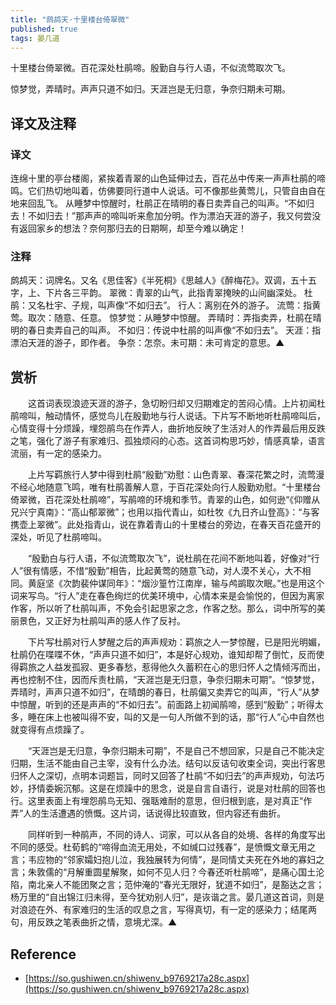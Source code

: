 ```yaml
---
title: "鹧鸪天·十里楼台倚翠微"
published: true
tags: 晏几道
---
```


十里楼台倚翠微。百花深处杜鹃啼。殷勤自与行人语，不似流莺取次飞。

惊梦觉，弄晴时。声声只道不如归。天涯岂是无归意，争奈归期未可期。

## 译文及注释

### 译文

连绵十里的亭台楼阁，紧挨着青翠的山色延伸过去，百花丛中传来一声声杜鹃的啼鸣。它们热切地叫着，仿佛要同行道中人说话。可不像那些黄莺儿，只管自由自在地来回乱飞。
从睡梦中惊醒时，杜鹃正在晴明的春日卖弄自己的叫声。“不如归去！不如归去！”那声声的啼叫听来愈加分明。作为漂泊天涯的游子，我又何尝没有返回家乡的想法？奈何那归去的日期啊，却至今难以确定！

### 注释

鹧鸪天：词牌名。又名《思佳客》《半死桐》《思越人》《醉梅花》。双调，五十五字，上、下片各三平韵。
翠微：青翠的山气，此指青翠掩映的山间幽深处。
杜鹃：又名杜宇、子规，叫声像“不如归去”。
行人：离别在外的游子。
流莺：指黄莺。取次：随意、任意。
惊梦觉：从睡梦中惊醒。
弄晴时：弄指卖弄，杜鹃在晴明的春日卖弄自己的叫声。
不如归：传说中杜鹃的叫声像“不如归去”。
天涯：指漂泊天涯的游子，即作者。
争奈：怎奈。未可期：未可肯定的意思。▲

## 赏析

　　这首词表现浪迹天涯的游子，急切盼归却又归期难定的苦闷心情。上片初闻杜鹃啼叫，触动情怀，感觉鸟儿在殷勤地与行人说话。下片写不断地听杜鹃啼叫后，心情变得十分烦躁，埋怨鹃鸟在作弄人，曲折地反映了生活对人的作弄最后用反跌之笔，强化了游子有家难归、孤独烦闷的心态。这首词构思巧妙，情感真挚，语言流丽，有一定的感染力。

　　上片写羁旅行人梦中得到杜鹃“殷勤”劝慰：山色青翠、春深花繁之时，流莺漫不经心地随意飞鸣，唯有杜鹃善解人意，于百花深处向行人殷勤劝慰。“十里楼台倚翠微，百花深处杜鹃啼”，写鹃啼的环境和季节。青翠的山色，如何逊“《仰赠从兄兴宁真南》：“高山郁翠微”；也用以指代青山，如杜牧《九日齐山登高》：“与客携壶上翠微”。此处指青山，说在靠着青山的十里楼台的旁边，在春天百花盛开的深处，听见了杜鹃啼叫。

　　“殷勤白与行人语，不似流莺取次飞”，说杜鹃在花间不断地叫着，好像对“行人”很有情感，不惜“殷勤”相告，比起黄莺的随意飞动，对人漠不关心，大不相同。黄庭坚《次韵裴仲谋同年》：“烟沙篁竹江南岸，输与鸬鹚取次眠。”也是用这个词来写鸟。“行人”走在春色绚烂的优美环境中，心情本来是会愉悦的，但因为离家作客，所以听了杜鹃叫声，不免会引起思家之念，作客之愁。那么，词中所写的美丽景色，又正好为杜鹃叫声的感人作了反衬。

　　下片写杜鹃对行人梦醒之后的声声规劝：羁旅之人一梦惊醒，已是阳光明媚，杜鹃仍在喋喋不休，“声声只道不如归”，本是好心规劝，谁知却帮了倒忙，反而使得羁旅之人益发孤寂、更多春愁，惹得他久久蓄积在心的思归怀人之情倾泻而出，再也控制不住，因而斥责杜鹃，“天涯岂是无归意，争奈归期未可期”。“惊梦觉，弄晴时，声声只道不如归”，在晴朗的春日，杜鹃偏又卖弄它的叫声，“行人”从梦中惊醒，听到的还是声声的“不如归去”。前面路上初闻鹃啼，感到“殷勤”；听得太多，睡在床上也被叫得不安，叫的又是一句人所做不到的话，那“行人”心中自然也就变得有点烦躁了。

　　“天涯岂是无归意，争奈归期未可期”，不是自己不想回家，只是自己不能决定归期，生活不能由自己主宰，没有什么办法。结句以反诘句收束全词，突出行客思归怀人之深切，点明本词题旨，同时又回答了杜鹃“不如归去”的声声规劝，句法巧妙，抒情委婉沉郁。这是在烦躁中的思念，说是自言自语行，说是对杜鹃的回答也行。这里表面上有埋怨鹃鸟无知、强聒难耐的意思，但归根到底，是对真正“作弄”人的生活遭遇的愤慨。这片词，话说得比较直致，但内容还有曲折。

　　同样听到一种鹃声，不同的诗人、词家，可以从各自的处境、各样的角度写出不同的感受。杜荀鹤的“啼得血流无用处，不如缄口过残春”，是愤慨文章无用之言；韦应物的“邻家孀妇抱儿泣，我独展转为何情”，是同情丈夫死在外地的寡妇之言；朱敦儒的“月解重圆星解聚，如何不见人归？今春还听杜鹃啼”，是痛心国土沦陷，南北亲人不能团聚之言；范仲淹的“春光无限好，犹道不如归”，是豁达之言；杨万里的“自出锦江归未得，至今犹劝别人归”，是诙谐之言。晏几道这首词，则是对浪迹在外、有家难归的生活的叹息之言，写得真切，有一定的感染力；结尾两句，用反跌之笔表曲折之情，意境尤深。▲

## Reference

- [https://so.gushiwen.cn/shiwenv_b9769217a28c.aspx](https://so.gushiwen.cn/shiwenv_b9769217a28c.aspx)